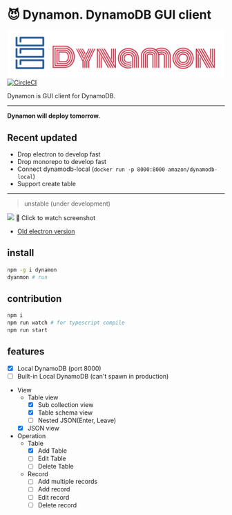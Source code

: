 # :smiling_imp: Dynamon. DynamoDB GUI client

![Logo](assets/dynamon.png) [![CircleCI](https://circleci.com/gh/deptno/dynamon.svg?style=svg)](https://circleci.com/gh/deptno/dynamon)

Dynamon is GUI client for DynamoDB.

---

**Dynamon will deploy tomorrow.**

## Recent updated
- Drop electron to develop fast
- Drop monorepo to develop fast
- Connect dynamodb-local (`docker run -p 8000:8000 amazon/dynamodb-local`)
- Support create table

---

> unstable (under development)

[![](https://user-images.githubusercontent.com/1223020/38453064-7a2d421c-3a8a-11e8-821f-c607fff85642.png)](https://www.youtube.com/watch?v=UI9xyrAKAg0&feature=youtu.be)
:eyes: Click to watch screenshot

- [Old electron version](https://github.com/deptno/dynamon/releases)

## install

```bash
npm -g i dynamon
dyanmon # run
```

## contribution

```bash
npm i
npm run watch # for typescript compile
npm run start
```

## features

* [x] Local DynamoDB (port 8000)
* [ ] Built-in Local DynamoDB (can't spawn in production)
* View
  * Table view
    * [x] Sub collection view
    * [x] Table schema view
    * [ ] Nested JSON(Enter, Leave)
  * [x] JSON view
* Operation
  * Table
    * [x] Add Table
    * [ ] Edit Table
    * [ ] Delete Table
  * Record
    * [ ] Add multiple records
    * [ ] Add record
    * [ ] Edit record
    * [ ] Delete record
